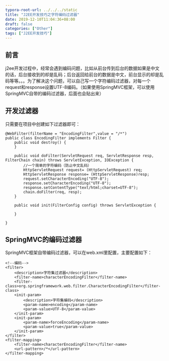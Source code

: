 ```yaml
---
typora-root-url: ../../../static
title: "J2EE开发技巧之字符编码过滤器"
date: 2019-12-10T11:04:36+08:00
draft: false
categories: ["Other"]
tags: ["J2EE开发技巧"]
---
```


## 前言
j2ee开发过程中，经常会遇到编码问题，比如从前台传到后台的数据如果是中文的话，后台接收到的却是乱码；后台返回给前台的数据是中文，前台显示的却是乱码等等。。。为了解决这个问题，可以自己写一个字符编码过滤器，对每一个request和response设置UTF-8编码。（如果使用SpringMVC框架，可以使用SpringMVC自带的编码过滤器，后面也会贴出来）

## 开发过滤器
只需要在项目中创建如下过滤器即可：

	@WebFilter(filterName = "EncodingFilter",value = "/*")
	public class EncodingFilter implements Filter {
	    public void destroy() {
	    }
	
	    public void doFilter(ServletRequest req, ServletResponse resp, FilterChain chain) throws ServletException, IOException {
	        //一个简单的字符编码（防止中文乱码）
	        HttpServletRequest request= (HttpServletRequest) req;
	        HttpServletResponse response= (HttpServletResponse)resp;
	        request.setCharacterEncoding("UTF-8");
	        response.setCharacterEncoding("UTF-8");
	        response.setContentType("text/html;charset=UTF-8");
	        chain.doFilter(req, resp);
	    }
	
	    public void init(FilterConfig config) throws ServletException {
	
	    }
	
	}

## SpringMVC的编码过滤器
SpringMVC框架自带编码过滤器，可以在web.xml里配置，主要配置如下：

    <!--编码-->
    <filter>
        <description>字符集过滤器</description>
        <filter-name>characterEncodingFilter</filter-name>
        <filter-class>org.springframework.web.filter.CharacterEncodingFilter</filter-class>
        <init-param>
            <description>字符集编码</description>
            <param-name>encoding</param-name>
            <param-value>UTF-8</param-value>
        </init-param>
        <init-param>
            <param-name>forceEncoding</param-name>
            <param-value>true</param-value>
        </init-param>
    </filter>
    <filter-mapping>
        <filter-name>characterEncodingFilter</filter-name>
        <url-pattern>/*</url-pattern>
    </filter-mapping>
